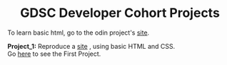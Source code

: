 <html lang="en">

<head>
  <meta charset="utf-8">
  <meta name="viewport" content="width=device-width, initial scale=1">
  <meta name="description" content="Web development projects completed during the GDSC Dev Cohort training">
  <meta name="author" content="Suchit Reddi, Sharat Reddi">

<body>
  <h1 style="text-align: center">GDSC Developer Cohort Projects</h1>
  <p>To learn basic html, go to the odin project's
    <a href="https://www.theodinproject.com/paths/foundations/courses/foundations" target="_blank" rel="nofollow noreferrer noopener">site</a>.
  </p>
  <p><strong>Project_1:</strong> Reproduce a 
    <a href="https://dribbble.com/shots/20191729-Logistic-Shipping-Landing-Page" target="_blank" rel="nofollow noreferrer noopener">site</a>
    , using basic HTML and CSS.<br>
    Go <a href="https://suchitreddi.github.io/Work/GDSC_Developer_Cohort/Project_1/" target="_blank" rel="nofollow noreferrer noopener">here</a> to see the First Project.
  </p>
</body>

</html>
